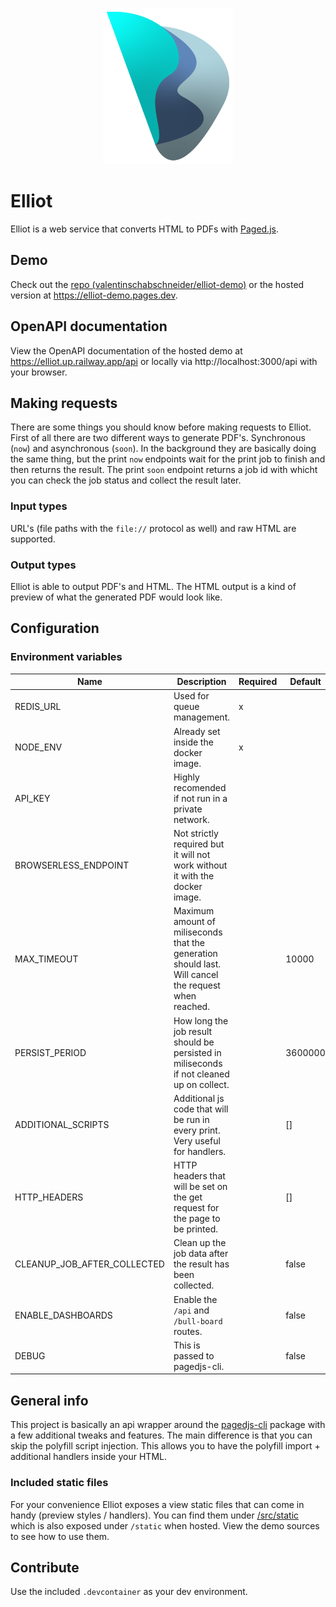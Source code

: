 <p align="center">
	<img src="docs/logo.svg" alt="elliot logo" height="250px" />
</p>

# Elliot

Elliot is a web service that converts HTML to PDFs with [Paged.js](https://pagedjs.org).

## Demo

Check out the [repo (valentinschabschneider/elliot-demo)](https://github.com/valentinschabschneider/elliot-demo) or the hosted version at https://elliot-demo.pages.dev.

## OpenAPI documentation

View the OpenAPI documentation of the hosted demo at https://elliot.up.railway.app/api or locally via http://localhost:3000/api with your browser.

## Making requests

There are some things you should know before making requests to Elliot.
First of all there are two different ways to generate PDF's. Synchronous (`now`) and asynchronous (`soon`).
In the background they are basically doing the same thing, but the print `now` endpoints wait for the print job to finish and then returns the result.
The print `soon` endpoint returns a job id with whicht you can check the job status and collect the result later.

### Input types

URL's (file paths with the `file://` protocol as well) and raw HTML are supported.

### Output types

Elliot is able to output PDF's and HTML. The HTML output is a kind of preview of what the generated PDF would look like.

## Configuration

### Environment variables

| Name                        | Description                                                                                          | Required | Default |
| --------------------------- | ---------------------------------------------------------------------------------------------------- | -------- | ------- |
| REDIS_URL                   | Used for queue management.                                                                           | x        |         |
| NODE_ENV                    | Already set inside the docker image.                                                                 | x        |         |
| API_KEY                     | Highly recomended if not run in a private network.                                                   |          |         |
| BROWSERLESS_ENDPOINT        | Not strictly required but it will not work without it with the docker image.                         |          |         |
| MAX_TIMEOUT                 | Maximum amount of miliseconds that the generation should last. Will cancel the request when reached. |          | 10000   |
| PERSIST_PERIOD              | How long the job result should be persisted in miliseconds if not cleaned up on collect.             |          | 3600000 |
| ADDITIONAL_SCRIPTS          | Additional js code that will be run in every print. Very useful for handlers.                        |          | []      |
| HTTP_HEADERS                | HTTP headers that will be set on the get request for the page to be printed.                         |          | []      |
| CLEANUP_JOB_AFTER_COLLECTED | Clean up the job data after the result has been collected.                                           |          | false   |
| ENABLE_DASHBOARDS           | Enable the `/api` and `/bull-board` routes.                                                          |          | false   |
| DEBUG                       | This is passed to pagedjs-cli.                                                                       |          | false   |

## General info

This project is basically an api wrapper around the [pagedjs-cli](https://gitlab.coko.foundation/pagedjs/pagedjs-cli) package with a few additional tweaks and features.
The main difference is that you can skip the polyfill script injection. This allows you to have the polyfill import + additional handlers inside your HTML.

### Included static files

For your convenience Elliot exposes a view static files that can come in handy (preview styles / handlers). You can find them under [/src/static](/src/static) which is also exposed under `/static` when hosted. View the demo sources to see how to use them.

## Contribute

Use the included `.devcontainer` as your dev environment.
